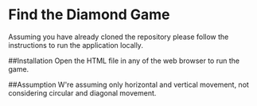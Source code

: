 # Find the Diamond Game

Assuming you have already cloned the repository please follow the instructions to run the application locally.

##Installation
Open the HTML file in any of the web browser to run the game.

##Assumption
W're assuming only horizontal and vertical movement, not considering circular and diagonal movement.
